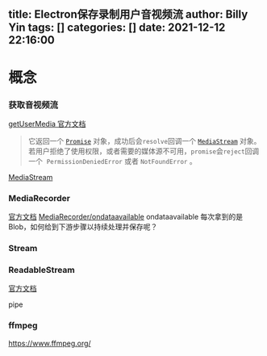 title: Electron保存录制用户音视频流
author: Billy Yin
tags: []
categories: []
date: 2021-12-12 22:16:00
---
# 概念

### 获取音视频流
[getUserMedia 官方文档](https://developer.mozilla.org/zh-CN/docs/Web/API/MediaDevices/getUserMedia)
>它返回一个 [`Promise`](https://developer.mozilla.org/zh-CN/docs/Web/JavaScript/Reference/Global_Objects/Promise) 对象，成功后会`resolve`回调一个 [`MediaStream`](https://developer.mozilla.org/zh-CN/docs/Web/API/MediaStream) 对象。若用户拒绝了使用权限，或者需要的媒体源不可用，`promise`会`reject`回调一个  `PermissionDeniedError` 或者 `NotFoundError` 。

[MediaStream](https://developer.mozilla.org/zh-CN/docs/Web/API/MediaStream)

### MediaRecorder
[官方文档](https://developer.mozilla.org/zh-CN/docs/Web/API/MediaRecorder)
[MediaRecorder/ondataavailable](https://developer.mozilla.org/zh-CN/docs/Web/API/MediaRecorder/ondataavailable)
ondataavailable 每次拿到的是Blob，如何给到下游步骤以持续处理并保存呢？

### Stream

### ReadableStream
[官方文档](https://developer.mozilla.org/zh-CN/docs/Web/API/ReadableStream)

pipe
[](https://nodejs.org/zh-cn/knowledge/advanced/streams/how-to-use-stream-pipe)

### ffmpeg
https://www.ffmpeg.org/

